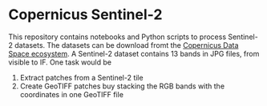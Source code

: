 Copernicus Sentinel-2
=====================
This repository contains notebooks and Python scripts to process Sentinel-2 datasets. The datasets can be download fromt the [Copernicus Data Space ecosystem](https://dataspace.copernicus.eu/data-collections/copernicus-sentinel-data/sentinel-2). A Sentinel-2 dataset contains 13 bands in JPG files, from visible to IF. One task would be

1. Extract patches from a Sentinel-2 tile
2. Create GeoTIFF patches buy stacking the RGB bands with the coordinates in one GeoTIFF file